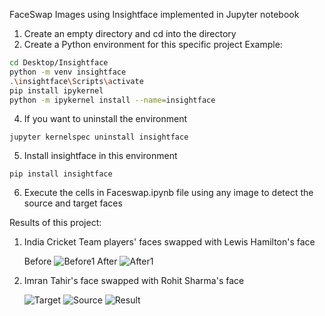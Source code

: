 FaceSwap Images using Insightface implemented in Jupyter notebook

1. Create an empty directory and cd into the directory
2. Create a Python environment for this specific project
Example:
```sh
cd Desktop/Insightface
python -m venv insightface
.\insightface\Scripts\activate
pip install ipykernel
python -m ipykernel install --name=insightface
```
4. If you want to uninstall the environment
```
jupyter kernelspec uninstall insightface
```
5. Install insightface in this environment
```
pip install insightface
```
6. Execute the cells in Faceswap.ipynb file using any image to detect the source and target faces


Results of this project:
1. India Cricket Team players' faces swapped with Lewis Hamilton's face
   
   Before
   ![Before1](https://github.com/arijitbhowal/FaceSwap-with-Insightface/assets/88677587/f0d0848c-874a-4fee-b883-7730c8607c6a)
   After
   ![After1](https://github.com/arijitbhowal/FaceSwap-with-Insightface/assets/88677587/54733f82-8f9b-4326-a3d5-855ad47ac823)

3. Imran Tahir's face swapped with Rohit Sharma's face

   ![Target](https://github.com/arijitbhowal/FaceSwap-with-Insightface/assets/88677587/97364265-97e0-42fc-926a-5463cbd3617a)
   ![Source](https://github.com/arijitbhowal/FaceSwap-with-Insightface/assets/88677587/34fe08ea-15f8-4132-ac3f-08f0e9324ccd)
   ![Result](https://github.com/arijitbhowal/FaceSwap-with-Insightface/assets/88677587/641c313a-29ce-4eb3-9f7b-ce5425740daf)

   

